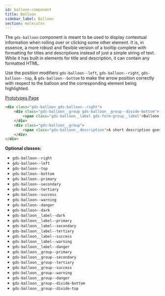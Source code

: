 ```yaml
---
id: balloon-component
title: Balloon
sidebar_label: Balloon
section: molecules
---
```


The `gds-balloon` component is meant to be used to display contextual information when rolling over or clicking some other element. It is, in essence, a more robust and flexible version of a tooltip complete with formatting for titles and descriptions instead of just a simple string of text. While it has built in elements for title and description, it can contain any formatted HTML.

Use the position modifiers `gds-balloon--left`, `gds-balloon--right`, `gds-balloon--top`, & `gds-balloon--bottom` to make the arrow position correctly with respect to the balloon and the corresponding element being highlighted.

<p style="margin-bottom: 0.8em">
    <a href="https://ds.gumgum.com/stable/index.html#gds-balloon" target="_blank">Prototypes Page</a>
</p>

```html
<div class="gds-balloon gds-balloon--right">
    <div class="gds-balloon__group gds-balloon__group--divide-bottom">
        <span class="gds-balloon__label gds-form-group__label">Balloon Title</span>
    </div>
    <div class="gds-balloon__group">
        <span class="gds-balloon__description">A short description goes here</span>
    </div>
</div>
```

__Optional classes:__

- `gds-balloon--right`
- `gds-balloon--left`
- `gds-balloon--top`
- `gds-balloon--bottom`
- `gds-balloon--primary`
- `gds-balloon--secondary`
- `gds-balloon--tertiary`
- `gds-balloon--success`
- `gds-balloon--warning`
- `gds-balloon--danger`
- `gds-balloon--dark`
- `gds-balloon__label--dark`
- `gds-balloon__label--primary`
- `gds-balloon__label--secondary`
- `gds-balloon__label--tertiary`
- `gds-balloon__label--success`
- `gds-balloon__label--warning`
- `gds-balloon__label--danger`
- `gds-balloon__group--primary`
- `gds-balloon__group--secondary`
- `gds-balloon__group--tertiary`
- `gds-balloon__group--success`
- `gds-balloon__group--warning`
- `gds-balloon__group--danger`
- `gds-balloon__group--divide-bottom`
- `gds-balloon__group--divide-top`
